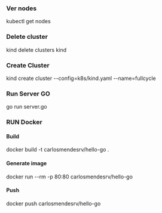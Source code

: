 ### Ver nodes
kubectl get nodes

### Delete cluster
kind delete clusters kind

### Create Cluster
kind create cluster --config=k8s/kind.yaml --name=fullcycle

### Run Server GO
go run server.go    

### RUN Docker

#### Build
docker build -t carlosmendesrv/hello-go .

#### Generate image
docker run --rm -p 80:80 carlosmendesrv/hello-go 

#### Push
docker push carlosmendesrv/hello-go